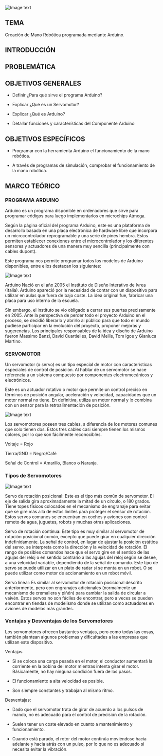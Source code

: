 ![Image text](/Imagenes/Portada.jpg)

## TEMA 

Creación de Mano Robótica programada mediante Arduino. 

## INTRODUCCIÓN 



## PROBLEMÁTICA 


## OBJETIVOS GENERALES 

- Definir ¿Para qué sirve el programa Arduino? 

- Explicar ¿Qué es un Servomotor?

- Explicar ¿Qué es Arduino? 

- Detallar funciones y características del Componente Arduino 

## OBJETIVOS ESPECÍFICOS 

- Programar con la herramienta Arduino el funcionamiento de la mano robótica.

- A través de programas de simulación, comprobar el funcionamiento de la mano robótica.

## MARCO TEÓRICO 

### PROGRAMA ARDUINO

Arduino es un programa disponible en ordenadores que sirve para programar códigos para luego implementarlos en microchips Atmega. 

Según la página oficial del programa Arduino, este es una plataforma de desarrollo basada en una placa electrónica de hardware libre que incorpora un microcontrolador reprogramable y una serie de pines hembra. Estos permiten establecer conexiones entre el microcontrolador y los diferentes sensores y actuadores de una manera muy sencilla (principalmente con cables dupont). 

Este programa nos permite programar todos los modelos de Arduino disponibles, entre ellos destacan los siguientes:

![Image text](/Imagenes/TiposArduino.jpg)

Arduino Nació en el año 2005 el Instituto de Diseño Interativo de Ivrea (Italia). Arduino apareció por la necesidad de contar con un dispositivo para utilizar en aulas que fuera de bajo coste. La idea original fue, fabricar una placa para uso interno de la escuela.

Sin embargo, el instituto se vio obligado a cerrar sus puertas precisamente en 2005. Ante la perspectiva de perder todo el proyecto Arduino en el proceso, se decidió liberarlo y abrirlo al público para que todo el mundo pudiese participar en la evolución del proyecto, proponer mejoras y sugerencias.
Los principales responsables de la idea y diseño de Arduino fueron Massimo Banzi, David Cuartielles, David Mellis, Tom Igoe y Gianluca Martino.

### SERVOMOTOR

Un servomotor (o servo) es un tipo especial de motor con características especiales de control de posición. Al hablar de un servomotor se hace referencia a un sistema compuesto por componentes electromecánicos y electrónicos.

Este es un actuador rotativo o motor que permite un control preciso en términos de posición angular, aceleración y velocidad, capacidades que un motor normal no tiene. En definitiva, utiliza un motor normal y lo combina con un sensor para la retroalimentación de posición.

![Image text](/Imagenes/Servomotor.jpg)

Los servomotores poseen tres cables, a diferencia de los motores comunes que solo tienen dos. Estos tres cables casi siempre tienen los mismos colores, por lo que son fácilmente reconocibles.

Voltaje = Rojo 

Tierra/GND = Negro/Café 

Señal de Control = Amarillo, Blanco o Naranja. 

### Tipos de Servomotores 

![Image text](/Imagenes/TiposServo.jpg)

Servo de rotación posicional: Este es el tipo más común de servomotor. El eje de salida gira aproximadamente la mitad de un círculo, o 180 grados. Tiene topes físicos colocados en el mecanismo de engranaje para evitar que se gire más allá de estos límites para proteger el sensor de rotación.
Estos servos comunes se encuentran en coches y aviones con control remoto de agua, juguetes, robots y muchas otras aplicaciones.

Servo de rotación continua: Este tipo es muy similar al servomotor de rotación posicional común, excepto que puede girar en cualquier dirección indefinidamente. La señal de control, en lugar de ajustar la posición estática del servo, se interpreta como la dirección y la velocidad de rotación.
El rango de posibles comandos hace que el servo gire en el sentido de las agujas del reloj o en sentido contrario a las agujas del reloj según se desee, a una velocidad variable, dependiendo de la señal de comando. Este tipo de servo se puede utilizar en un plato de radar si se monta en un robot. O se puede utilizar como motor de accionamiento en un robot móvil.

Servo lineal: Es similar al servomotor de rotación posicional descrito anteriormente, pero con engranajes adicionales (normalmente un mecanismo de cremallera y piñón) para cambiar la salida de circular a vaivén. Estos servos no son fáciles de encontrar, pero a veces se pueden encontrar en tiendas de modelismo donde se utilizan como actuadores en aviones de modelos más grandes.

### Ventajas y Desventajas de los Servomotores 

Los servomotores ofrecen bastantes ventajas, pero como todas las cosas, también plantean algunos problemas y dificultades a las empresas que utilizan este dispositivo.

Ventajas

- Si se coloca una carga pesada en el motor, el conductor aumentará la corriente en la bobina del motor mientras intenta girar el motor. Básicamente, no hay ninguna condición fuera de los pasos.

- El funcionamiento a alta velocidad es posible.

- Son siempre constantes y trabajan al mismo ritmo.

Desventajas:

- Dado que el servomotor trata de girar de acuerdo a los pulsos de mando, no es adecuado para el control de precisión de la rotación.

- Suelen tener un coste elevado en cuanto a mantenimiento y funcionamiento.

- Cuando está parado, el rotor del motor continúa moviéndose hacia adelante y hacia atrás con un pulso, por lo que no es adecuado si necesita evitar la vibración.






